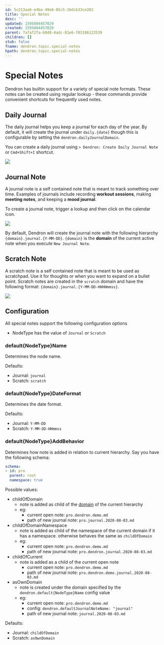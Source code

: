 ```yaml
---
id: 5c213aa6-e4ba-49e8-85c5-1bdcb33ce202
title: Special Notes
desc: ''
updated: 1595004457029
created: 1595004457029
parent: 7a7af2fa-b9d0-4adc-81e6-f03186123539
children: []
stub: false
fname: dendron.topic.special-notes
hpath: dendron.topic.special-notes
---
```

# Special Notes

Dendron has builtin support for a variety of special note formats. These notes can be created using regular lookup - these commands provide convenient shortcuts for frequently used notes. 

## Daily Journal

The daily journal helps you keep a journal for each day of the year. By default, it will create the journal under `daily.{date}` though this is configurable by setting the `dendron.dailyJournalDomain`.

You can create a daily journal using `> Dendron: Create Daily Journal Note` or `Cmd+Shift+I` shortcut.

![](https://foundation-prod-assetspublic53c57cce-8cpvgjldwysl.s3-us-west-2.amazonaws.com/assets/images/notes.daily.gif)

## Journal Note

A journal note is a self contained note that is meant to track something over time. Examples of journals include recording **workout sessions**, making **meeting notes**, and keeping a **mood journal**.

To create a journal note, trigger a lookup and then click on the calendar icon. 

<a href="https://www.loom.com/share/3c3ddc1dc63547cea8bf186bec31f71b"> 
<img style="" src="https://cdn.loom.com/sessions/thumbnails/3c3ddc1dc63547cea8bf186bec31f71b-with-play.gif"> </a>

By default, Dendron will create the journal note with the following hierarchy `{domain}.journal.{Y-MM-DD}`. `{domain}` is the **domain** of the current active note when you execute `New Journal Note`. 

## Scratch Note

A scratch note is a self contained note that is meant to be used as scratchpad. Use it for thoughts or when you want to expand on a bullet point. Scratch notes are created in the `scratch` domain and have the following format: `{domain}.journal.{Y-MM-DD-HHHHmmss}`. 

<a href="https://www.loom.com/share/2fd3042119124df8bb4592d8ffe6d708"> 
<img style="" src="https://cdn.loom.com/sessions/thumbnails/2fd3042119124df8bb4592d8ffe6d708-with-play.gif"> </a>

## Configuration

All special notes support the following configuration options 

- NodeType has the value of `Journal` or `Scratch`

### default{NodeType}Name

Determines the node name.

Defaults: 

- Journal: `journal`
- Scratch: `scratch`

### default{NodeType}DateFormat

Determines the date format.

Defaults: 

- Journal: `Y-MM-DD`
- Scratch: `Y-MM-DD-HHmmss`

### default{NodeType}AddBehavior

Determines how note is added in relation to current hierarchy. Say you have the following schema:

```yml
schema: 
- id: pro
  parent: root
  namespace: true
```

Possible values:

- childOfDomain
  - note is added as child of the [domain](https://dendron.so/notes/c6fd6bc4-7f75-4cbb-8f34-f7b99bfe2d50.html#domain) of the current hierarchy
  - eg:
    - current open note: `pro.dendron.demo.md`
    - path of new journal note: `pro.journal.2020-08-03.md`
- childOfDomainNamespace
  - note is added as child of the namespace of the current domain if it has a namespace. otherwise behaves the same as `childOfDomain`
  - eg: 
    - current open note: `pro.dendron.demo.md` 
    - path of new journal note:  `pro.dendron.journal.2020-08-03.md`
- childOfCurrent
  - note is added as a child of the current open note
    - current open note: `pro.dendron.demo.md` 
    - path of new journal note:  `pro.dendron.demo.journal.2020-08-03.md`
- asOwnDomain
  - note is created under the domain specified by the `dendron.default{NodeType}Name` config value
  - eg:
    - current open note: `pro.dendron.demo.md` 
    - config: `dendron.defaultJournalNoteName: "journal"`
    - path of new journal note:  `journal.2020-08-03.md`

Defaults:

- Journal: `childOfDomain`
- Scratch: `asOwnDomain`

